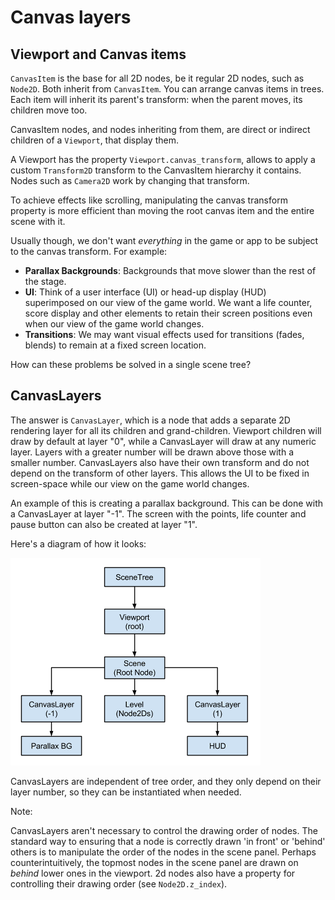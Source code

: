 

# Canvas layers

## Viewport and Canvas items

`CanvasItem` is the base for all 2D nodes, be it regular
2D nodes, such as `Node2D`.
Both inherit from `CanvasItem`.
You can arrange canvas items in trees. Each item will inherit its parent's
transform: when the parent moves, its children move too.

CanvasItem nodes, and nodes inheriting from them, are direct or indirect children of a
`Viewport`, that display them.

A Viewport has the property
`Viewport.canvas_transform`,
allows to apply a custom `Transform2D`
transform to the CanvasItem hierarchy it contains. Nodes such as
`Camera2D` work by changing that transform.

To achieve effects like scrolling, manipulating the canvas transform property is
more efficient than moving the root canvas item and the entire scene with it.

Usually though, we don't want *everything* in the game or app to be subject to the canvas
transform. For example:

-  **Parallax Backgrounds**: Backgrounds that move slower than the rest
   of the stage.
-  **UI**: Think of a user interface (UI) or head-up display (HUD) superimposed on our view of the game world. We want a life counter, score display and other elements to retain their screen positions even when our view of the game world changes.
-  **Transitions**: We may want visual effects used for transitions (fades, blends) to remain at a fixed screen location.

How can these problems be solved in a single scene tree?

## CanvasLayers

The answer is `CanvasLayer`,
which is a node that adds a separate 2D rendering layer for all its
children and grand-children. Viewport children will draw by default at
layer "0", while a CanvasLayer will draw at any numeric layer. Layers
with a greater number will be drawn above those with a smaller number.
CanvasLayers also have their own transform and do not depend on the
transform of other layers. This allows the UI to be fixed in screen-space
while our view on the game world changes.

An example of this is creating a parallax background. This can be done
with a CanvasLayer at layer "-1". The screen with the points, life
counter and pause button can also be created at layer "1".

Here's a diagram of how it looks:

![](img/canvaslayers.png)

CanvasLayers are independent of tree order, and they only depend on
their layer number, so they can be instantiated when needed.

Note:

   CanvasLayers aren't necessary to control the drawing order of nodes.
            The standard way to ensuring that a node is  correctly drawn 'in front' or 'behind' others is to manipulate the
            order of the nodes in the scene panel. Perhaps counterintuitively, the topmost nodes in the scene panel are drawn
            on *behind* lower ones in the viewport. 2d nodes also have a property for controlling their drawing order
            (see `Node2D.z_index`).
